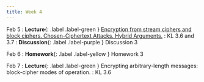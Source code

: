 ```yaml
---
title: Week 4
---
```


Feb 5
: **Lecture**{: .label .label-green } [Encryption from stream ciphers and block ciphers. Chosen-Ciphertext Attacks. Hybrid Arguments.]()
    : KL 3.6 and 3.7
: **Discussion**{: .label .label-purple } Discussion 3

Feb 6
: **Homework**{: .label .label-yellow } Homework 3

Feb 7
: **Lecture**{: .label .label-green } Encrypting arbitrary-length messages: block-cipher modes of operation.
    : KL 3.6

